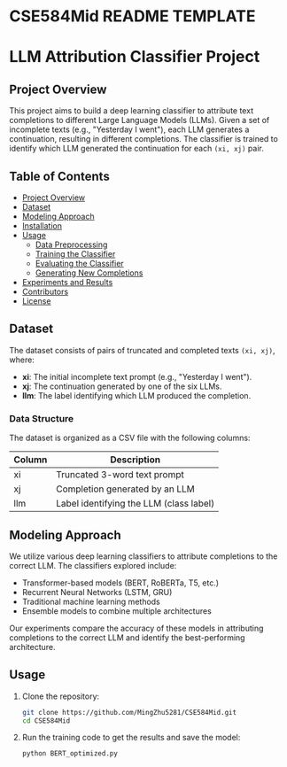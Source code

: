 # CSE584Mid README TEMPLATE

# LLM Attribution Classifier Project

## Project Overview

This project aims to build a deep learning classifier to attribute text completions to different Large Language Models (LLMs). Given a set of incomplete texts (e.g., "Yesterday I went"), each LLM generates a continuation, resulting in different completions. The classifier is trained to identify which LLM generated the continuation for each `(xi, xj)` pair.

## Table of Contents

- [Project Overview](#project-overview)
- [Dataset](#dataset)
- [Modeling Approach](#modeling-approach)
- [Installation](#installation)
- [Usage](#usage)
  - [Data Preprocessing](#data-preprocessing)
  - [Training the Classifier](#training-the-classifier)
  - [Evaluating the Classifier](#evaluating-the-classifier)
  - [Generating New Completions](#generating-new-completions)
- [Experiments and Results](#experiments-and-results)
- [Contributors](#contributors)
- [License](#license)

## Dataset

The dataset consists of pairs of truncated and completed texts `(xi, xj)`, where:
- **xi**: The initial incomplete text prompt (e.g., "Yesterday I went").
- **xj**: The continuation generated by one of the six LLMs.
- **llm**: The label identifying which LLM produced the completion.

### Data Structure
The dataset is organized as a CSV file with the following columns:

| Column | Description                                   |
|--------|-----------------------------------------------|
| xi     | Truncated 3-word text prompt                         |
| xj     | Completion generated by an LLM                |
| llm    | Label identifying the LLM (class label)       |

## Modeling Approach

We utilize various deep learning classifiers to attribute completions to the correct LLM. The classifiers explored include:
- Transformer-based models (BERT, RoBERTa, T5, etc.)
- Recurrent Neural Networks (LSTM, GRU)
- Traditional machine learning methods
- Ensemble models to combine multiple architectures

Our experiments compare the accuracy of these models in attributing completions to the correct LLM and identify the best-performing architecture.

## Usage

1. Clone the repository:
    ```bash
    git clone https://github.com/MingZhu5281/CSE584Mid.git
    cd CSE584Mid
    ```

2. Run the training code to get the results and save the model:
    ```bash
    python BERT_optimized.py
    ```
